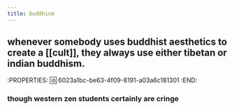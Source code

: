 ```yaml
---
title: buddhism
---
```


## whenever somebody uses buddhist aesthetics to create a [[cult]], they always use either tibetan or indian buddhism.
:PROPERTIES:
:id: 6023a1bc-be63-4f09-8191-a03a6c181301
:END:
### though western zen students certainly are cringe

